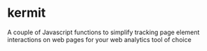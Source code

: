 # kermit
A couple of Javascript functions to simplify tracking page element interactions on web pages for your web analytics tool of choice
